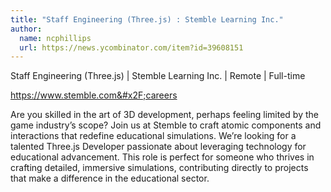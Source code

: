 ```yaml
---
title: "Staff Engineering (Three.js) : Stemble Learning Inc."
author:
  name: ncphillips
  url: https://news.ycombinator.com/item?id=39608151
---
```

Staff Engineering (Three.js) | Stemble Learning Inc. | Remote | Full-time

<a href="https:&#x2F;&#x2F;www.stemble.com&#x2F;careers" rel="nofollow">https:&#x2F;&#x2F;www.stemble.com&#x2F;careers</a>

Are you skilled in the art of 3D development, perhaps feeling limited by the game industry’s scope? Join us at Stemble to craft atomic components and interactions that redefine educational simulations. We’re looking for a talented Three.js Developer passionate about leveraging technology for educational advancement. This role is perfect for someone who thrives in crafting detailed, immersive simulations, contributing directly to projects that make a difference in the educational sector.

